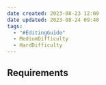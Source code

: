 ```yaml
---
date created: 2023-08-23 12:09
date updated: 2023-08-24 09:40
tags:
  - "#EditingGuide"
  - MediumDifficulty
  - HardDifficulty
---
```


## Requirements
